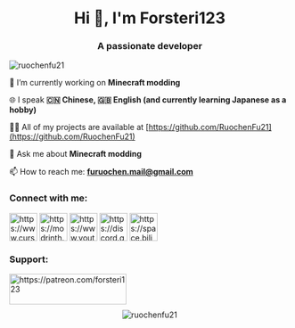 <h1 align="center">Hi 👋, I'm Forsteri123</h1>
<h3 align="center">A passionate developer</h3>

<p align="left"><img src="https://komarev.com/ghpvc/?username=ruochenfu21&label=Profile%20views&color=0e75b6&style=flat" alt="ruochenfu21" /> </p>

🔭 I’m currently working on **Minecraft modding**

🌐 I speak **🇨🇳 Chinese, 🇬🇧 English (and currently learning Japanese as a hobby)**

👨‍💻 All of my projects are available at [https://github.com/RuochenFu21](https://github.com/RuochenFu21)

💬 Ask me about **Minecraft modding**

📫 How to reach me: **furuochen.mail@gmail.com**

<h3 align="left">Connect with me:</h3>
<p align="left">
<a href="https://www.curseforge.com/members/forsteri123/projects" target="blank"><img align="center" src="https://github.com/RuochenFu21/Ruochenfu21/blob/main/curseforge.png?raw=true" alt="https://www.curseforge.com/members/forsteri123/projects" height="50" width="50" /></a>
<a href="https://modrinth.com/user/RuochenFu21" target="blank"><img align="center" src="https://docs.modrinth.com/img/logo.svg" alt="https://modrinth.com/user/RuochenFu21" height="50" width="50" /></a>
<a href="https://www.youtube.com/channel/UCOZQMnGv2defCdyLgx_1uxQ" target="blank"><img align="center" src="https://upload.wikimedia.org/wikipedia/commons/thumb/a/a0/YouTube_social_red_circle_%282017%29.svg/600px-YouTube_social_red_circle_%282017%29.svg.png?20220808215554" alt="https://www.youtube.com/channel/UCOZQMnGv2defCdyLgx_1uxQ" height="50" width="50" /></a>
<a href="https://discord.gg/https://discord.gg/fGUhb7Mwv2" target="blank"><img align="center" src="https://static-00.iconduck.com/assets.00/discord-icon-2048x2048-o5mluhz2.png" alt="https://discord.gg/fGUhb7Mwv2" height="50" width="50" /></a>
<a href="https://space.bilibili.com/550418044" target="blank"><img align="center" src="https://downloadr2.apkmirror.com/wp-content/uploads/2021/06/%E5%93%94%E5%93%A9%E5%93%94%E5%93%A9_round.png" alt="https://space.bilibili.com/550418044" height="50" width="50" /></a>

</p>

<h3 align="left">Support:</h3>
<p><a href="https://patreon.com/forsteri123"> <img align="left" src="https://github.com/RuochenFu21/Ruochenfu21/blob/main/Patron.png?raw=true" height="55" width="210" alt="https://patreon.com/forsteri123" /></a></p>

<br><br>
<br>




<p align="center"><img src="https://github-readme-stats.vercel.app/api?username=ruochenfu21&show_icons=true&locale=en" alt="ruochenfu21" /></p>

